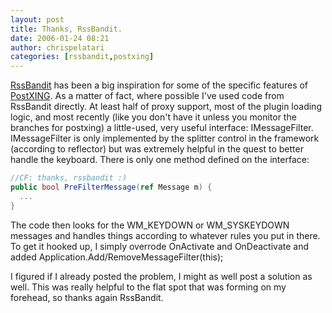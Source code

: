 ```yaml
---
layout: post
title: Thanks, RssBandit.
date: 2006-01-24 08:21
author: chrispelatari
categories: [rssbandit,postxing]
---
```


[RssBandit](http://rssbandit.org) has been a big inspiration for
some of the specific features of [PostXING](http://postxing.net). As
a matter of fact, where possible I've used code from RssBandit directly. At
least half of proxy support, most of the plugin loading logic, and most recently
(like you don't have it unless you monitor the branches for postxing) a
little-used, very useful interface: IMessageFilter.
IMessageFilter is only implemented by the splitter control in the framework
(according to reflector) but was extremely helpful in the quest to better handle
the keyboard. There is only one method defined on the interface:

```csharp
//CF: thanks, rssbandit :)
public bool PreFilterMessage(ref Message m) {
  ...
}
```

The code then looks for the WM_KEYDOWN or WM_SYSKEYDOWN messages and handles
things according to whatever rules you put in there. To get it hooked up, I
simply overrode OnActivate and OnDeactivate and added
Application.Add/RemoveMessageFilter(this);

I figured if I already posted the problem, I might as well post a solution as
well. This was really helpful to the flat spot that was forming on my forehead,
so thanks again RssBandit.
